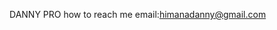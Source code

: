 DANNY PRO
how to reach me
email:himanadanny@gmail.com


<!---
Dannypro1/Dannypro1 is a ✨ special ✨ repository because its `README.md` (this file) appears on your GitHub profile.
You can click the Preview link to take a look at your changes.
--->
